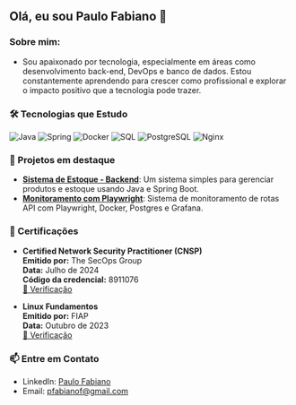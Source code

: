 ## Olá, eu sou Paulo Fabiano 👋

### Sobre mim:
- Sou apaixonado por tecnologia, especialmente em áreas como desenvolvimento back-end, DevOps e banco de dados. Estou constantemente aprendendo para crescer como profissional e explorar o impacto positivo que a tecnologia pode trazer.

### 🛠️ Tecnologias que Estudo
![Java](https://img.shields.io/badge/Java-%23ED8B00.svg?style=for-the-badge&logo=java&logoColor=white)
![Spring](https://img.shields.io/badge/Spring-%236DB33F.svg?style=for-the-badge&logo=spring&logoColor=white)
![Docker](https://img.shields.io/badge/Docker-%230db7ed.svg?style=for-the-badge&logo=docker&logoColor=white)
![SQL](https://img.shields.io/badge/SQL-%230066CC.svg?style=for-the-badge&logo=sqlite&logoColor=white)
![PostgreSQL](https://img.shields.io/badge/PostgreSQL-%23316192.svg?style=for-the-badge&logo=postgresql&logoColor=white)
![Nginx](https://img.shields.io/badge/Nginx-%23009639.svg?style=for-the-badge&logo=nginx&logoColor=white)

### 📂 Projetos em destaque
- [**Sistema de Estoque - Backend**](https://github.com/paulo-fabiano/api-crud.git): Um sistema simples para gerenciar produtos e estoque usando Java e Spring Boot.
- [**Monitoramento com Playwright**](https://github.com/paulo-fabiano/system-monitor.git): Sistema de monitoramento de rotas API com Playwright, Docker, Postgres e Grafana.

### 🏅 Certificações
- **Certified Network Security Practitioner (CNSP)**  
  **Emitido por:** The SecOps Group  
  **Data:** Julho de 2024  
  **Código da credencial:** 8911076  
  [🔗 Verificação](https://secops.group/certificate-validation/)

- **Linux Fundamentos**  
  **Emitido por:** FIAP  
  **Data:** Outubro de 2023  
  [🔗 Verificação](https://on.fiap.com.br/pluginfile.php/1/local_nanocourses/certificado_nanocourse/99626/e474a08f41315b39dbda103362de2ec2/certificado.png)
  
### 📫 Entre em Contato
- LinkedIn: [Paulo Fabiano](https://www.linkedin.com/in/paulo-fabiano/)
- Email: pfabianof@gmail.com
